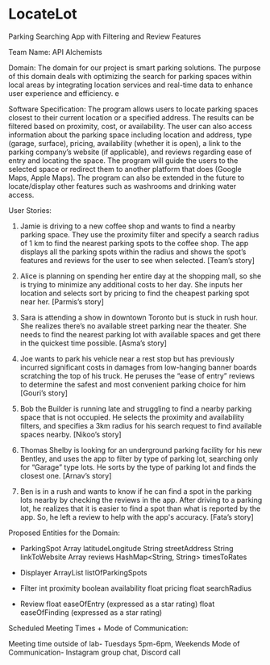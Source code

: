 # LocateLot
Parking Searching App with Filtering and Review Features

Team Name: API Alchemists

Domain:
The domain for our project is smart parking solutions. 
The purpose of this domain deals with optimizing the search for parking spaces 
within local areas by integrating location services and real-time data to 
enhance user experience and efficiency. e

Software Specification:
The program allows users to locate parking spaces closest to their current location or a specified address. The results can be filtered based on proximity, cost, or availability. The user can also access information about the parking space including location and address, type (garage, surface), pricing, availability (whether it is open), a link to the parking company’s website (if applicable), and reviews regarding ease of entry and locating the space. The program will guide the users to the selected space or redirect them to another platform that does (Google Maps, Apple Maps). The program can also be extended in the future to locate/display other features such as washrooms and drinking water access.

User Stories:
1.	Jamie is driving to a new coffee shop and wants to find a nearby parking space. They use the proximity filter and specify a search radius of 1 km to find the nearest parking spots to the coffee shop. The app displays all the parking spots within the radius and shows the spot’s features and reviews for the user to see when selected. [Team’s story]

2.	Alice is planning on spending her entire day at the shopping mall, so she is trying to minimize any additional costs to her day. She inputs her location and selects sort by pricing to find the cheapest parking spot near her. [Parmis’s story]

3.	Sara is attending a show in downtown Toronto but is stuck in rush hour. She realizes there’s no available street parking near the theater. She needs to find the nearest parking lot with available spaces and get there in the quickest time possible. [Asma’s story]

4.	Joe wants to park his vehicle near a rest stop but has previously incurred significant costs in damages from low-hanging banner boards scratching the top of his truck. He peruses the “ease of entry” reviews to determine the safest and most convenient parking choice for him [Gouri’s story]

5.	Bob the Builder is running late and struggling to find a nearby parking space that is not occupied. He selects the proximity and availability filters, and specifies a 3km radius for his search request to find available spaces nearby. [Nikoo’s story]

6.	Thomas Shelby is looking for an underground parking facility for his new Bentley, and uses the app to filter by type of parking lot, searching only for “Garage” type lots. He sorts by the type of parking lot and finds the closest one. [Arnav’s story]

7.	Ben is in a rush and wants to know if he can find a spot in the parking lots nearby by checking the reviews in the app. After driving to a parking lot, he realizes that it is easier to find a spot than what is reported by the app. So, he left a review to help with the app's accuracy. [Fata’s story]

Proposed Entities for the Domain:

-	ParkingSpot
     Array<float> latitudeLongitude
     String streetAddress
     String linkToWebsite
     Array<Review> reviews
     HashMap<String, String> timesToRates

-	Displayer
     ArrayList<ParkingSpot> listOfParkingSpots

-	Filter
     int proximity
     boolean availability
     float pricing
     float searchRadius

-	Review
     float easeOfEntry (expressed as a star rating)
     float easeOfFinding (expressed as a star rating)

Scheduled Meeting Times + Mode of Communication:

Meeting time outside of lab- Tuesdays 5pm-6pm, Weekends
Mode of Communication- Instagram group chat, Discord call 
